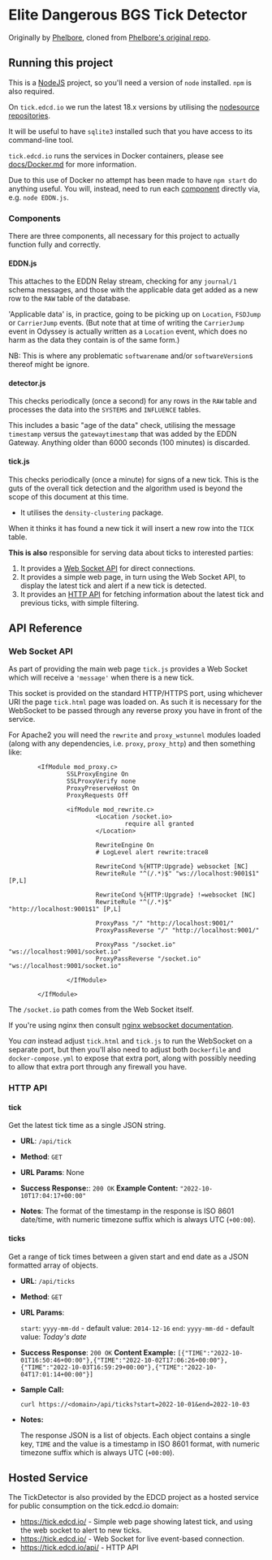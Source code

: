 # Elite Dangerous BGS Tick Detector

Originally by [Phelbore](https://github.com/phelbore), cloned from
[Phelbore's original repo](https://github.com/phelbore/TickDetector/).

## Running this project
This is a [NodeJS](https://nodejs.org/) project, so you'll need a version
of `node` installed.  `npm` is also required.

On `tick.edcd.io` we run the latest 18.x versions by utilising the
[nodesource repositories](https://nodesource.com/blog/installing-node-js-tutorial-debian-linux/).

It will be useful to have `sqlite3` installed such that you have access
to its command-line tool.

`tick.edcd.io` runs the services in Docker containers, please see
[docs/Docker.md](docs/Docker.md) for more information.

Due to this use of Docker no attempt has been made to have `npm start` do
anything useful.  You will, instead, need to run each [component](#Components)
directly via, e.g. `node EDDN.js`.

### Components
There are three components, all necessary for this project to actually
function fully and correctly.

#### EDDN.js
This attaches to the EDDN Relay stream, checking for any `journal/1` schema
messages, and those with the applicable data get added as a new row to the
`RAW` table of the database.

'Applicable data' is, in practice, going to be picking up on `Location`,
`FSDJump` or `CarrierJump` events.  (But note that at time of writing
the `CarrierJump` event in Odyssey is actually written as a `Location` event,
which does no harm as the data they contain is of the same form.)

NB: This is where any problematic `softwarename` and/or `softwareVersion`s
thereof might be ignore.

#### detector.js
This checks periodically (once a second) for any rows in the `RAW` table
and processes the data into the `SYSTEMS` and `INFLUENCE` tables.

This includes a basic "age of the data" check, utilising the message
`timestamp` versus the `gatewaytimestamp` that was added by the EDDN Gateway.
Anything older than 6000 seconds (100 minutes) is discarded.

#### tick.js
This checks periodically (once a minute) for signs of a new tick.  This is
the guts of the overall tick detection and the algorithm used is beyond
the scope of this document at this time.

- It utilises the `density-clustering` package.

When it thinks it has found a new tick it will insert a new row into
the `TICK` table.

**This is also** responsible for serving data about ticks to interested
parties:

1. It provides a [Web Socket API](#web-socket-api) for direct connections.
1. It provides a simple web page, in turn using the Web Socket API, to display the latest tick and alert if a new tick is detected.
1. It provides an [HTTP API](#http-api) for fetching information about the latest tick and previous ticks, with simple filtering.

## API Reference

### Web Socket API
As part of providing the main web page `tick.js` provides a Web Socket
which will receive a `'message'` when there is a new tick.

This socket is provided on the standard HTTP/HTTPS port, using whichever URI
the page `tick.html` page was loaded on.  As such it is necessary for the
WebSocket to be passed through any reverse proxy you have in front of the
service.

For Apache2 you will need the `rewrite` and `proxy_wstunnel` modules
loaded (along with any dependencies, i.e. `proxy`, `proxy_http`) and then
something like:

```apache2
        <IfModule mod_proxy.c>
                SSLProxyEngine On
                SSLProxyVerify none
                ProxyPreserveHost On
                ProxyRequests Off

                <ifModule mod_rewrite.c>
                        <Location /socket.io>
                                require all granted
                        </Location>

                        RewriteEngine On
                        # LogLevel alert rewrite:trace8

                        RewriteCond %{HTTP:Upgrade} websocket [NC]
                        RewriteRule "^(/.*)$" "ws://localhost:9001$1" [P,L]

                        RewriteCond %{HTTP:Upgrade} !=websocket [NC]
                        RewriteRule "^(/.*)$" "http://localhost:9001$1" [P,L]

                        ProxyPass "/" "http://localhost:9001/"
                        ProxyPassReverse "/" "http://localhost:9001/"

                        ProxyPass "/socket.io" "ws://localhost:9001/socket.io"
                        ProxyPassReverse "/socket.io" "ws://localhost:9001/socket.io"

                </IfModule>

        </IfModule>

```
The `/socket.io` path comes from the Web Socket itself.

If you're using nginx then consult
[nginx websocket documentation](https://nginx.org/en/docs/http/websocket.html).

You *can* instead adjust `tick.html` and `tick.js` to run the WebSocket on
a separate port, but then you'll also need to adjust both `Dockerfile` and
`docker-compose.yml` to expose that extra port, along with possibly needing
to allow that extra port through any firewall you have.

### HTTP API

#### tick

Get the latest tick time as a single JSON string.

* **URL**: `/api/tick`

* **Method**: `GET`

* **URL Params**: None

* **Success Response:**: `200 OK`
  **Example Content:** `"2022-10-10T17:04:17+00:00"`

* **Notes**: The format of the timestamp in the response is ISO 8601 date/time, with numeric timezone suffix which is always UTC (`+00:00`).

#### ticks

Get a range of tick times between a given start and end date as a JSON formatted array of objects.

* **URL**: `/api/ticks`

* **Method**: `GET`

* **URL Params**:

  `start`: `yyyy-mm-dd` - default value: `2014-12-16`
  `end`: `yyyy-mm-dd` - default value: _Today's date_

* **Success Response**: `200 OK`
  **Content Example:** `[{"TIME":"2022-10-01T16:50:46+00:00"},{"TIME":"2022-10-02T17:06:26+00:00"},{"TIME":"2022-10-03T16:59:29+00:00"},{"TIME":"2022-10-04T17:01:14+00:00"}]`

* **Sample Call:**

  `curl https://<domain>/api/ticks?start=2022-10-01&end=2022-10-03`

* **Notes:**

  The response JSON is a list of objects. Each object contains a single key, `TIME` and the value is a timestamp in ISO 8601 format, with numeric timezone suffix which is always UTC (`+00:00`).


## Hosted Service

The TickDetector is also provided by the EDCD project as a hosted service for public consumption on the tick.edcd.io domain:

* https://tick.edcd.io/ - Simple web page showing latest tick, and using the web socket to alert to new ticks.
* https://tick.edcd.io/ - Web Socket for live event-based connection.
* https://tick.edcd.io/api/ - HTTP API

